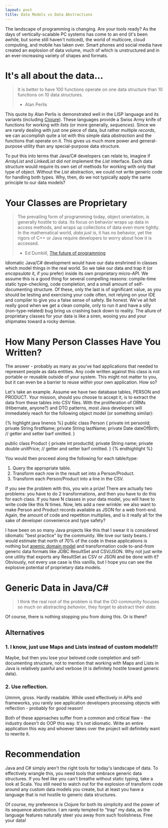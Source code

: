```yaml
---
layout: post
title: Data Models vs Data Abstractions
---
```


The landscape of programming is changing. Are your tools ready? As the days of 
vertically-scalable PC systems has come to an end (it's been awhile, but some 
still haven't noticed), the world of multicore, cloud computing, and mobile 
has taken over. Smart phones and social media have created an explosion of 
data volume, much of which is unstructured and in an ever-increasing variety 
of shapes and formats.

# It's all about the data...

> It is better to have 100 functions operate on one data structure than 10 
> functions on 10 data structures. <br />
> - Alan Perlis

This quote by Alan Perlis is demonstrated well in the LISP language and its 
variants (including [Clojure](http://www.clojure.org/)). These languages 
provide a Swiss Army knife of functions for working with *lists* (or more 
generally, *sequences*). Since we are rarely dealing with just one piece of 
data, but rather multiple *records*, we can accomplish quite a lot with this
simple data *abstraction* and the functions that operate on it. This gives us
much more power and general-purpose utility than any special-purpose data 
structure. 

To put this into terms that Java/C# developers can relate to, imagine if 
*ArrayList* and *LinkedList* did *not* implement the *List* interface. Each 
data structure would require its own set of methods for working with only that
type of object. Without the *List* abstraction, we could not write generic code
for handling both types. Why, then, do we not typically apply the same 
principle to our data models? 

# Your Classes are Proprietary

> The prevailing form of programming today, object orientation, is generally 
> hostile to data. Its focus on behavior wraps up data in access methods, and
> wraps up collections of data even more tightly. In the mathematical world,
> *data just is*, it has no behavior, yet the rigors of C++ or Java require 
> developers to worry about how it is accessed. <br />
> - Ed Dumbill, [The future of programming](http://radar.oreilly.com/2013/01/the-future-of-programming.html)

Idiomatic Java/C# development would have our data enshrined in classes which 
model things in the real world. So we take our data and trap it (or 
*encapsulate* it, if you prefer) inside its own proprietary micro-API. We assume 
this is a good thing for several compelling reasons: compile-time static 
type-checking, code completion, and a small amount of self-documenting 
structure. Of these, only the last is of significant value, as you should be 
testing and exercising your code often, not relying on your IDE and compiler to
give you a false sense of safety. Be honest. We've all felt really good when we
get a clean compile, only to run it and have a silly (non-type-related) bug 
bring us crashing back down to reality. The allure of proprietary classes for 
your data is like a siren, wooing you and your shipmates toward a rocky demise.

# How Many Person Classes Have You Written?

The answer - probably as many as you've had applications that needed to 
represent people as data entities. Any code written against this class is not
portable or reusable outside of your system. This might not matter to you, but 
it can even be a barrier to reuse *within* your own application. How so? 

Let's take an example. Assume we have two database tables, PERSON and PRODUCT.
Your mission, should you choose to accept it, is to extract the data from these 
tables into CSV files. With the proliferation of ORMs (Hibernate, anyone?) and 
DTO patterns, most Java developers will immediately reach for the following
object model (or something similar):

{% highlight java linenos %}
public class Person {
	private int personId;
	private String firstName;
	private String lastName;
	private Date dateOfBirth;
	// getter and setter barf omitted.
}

public class Product {
	private int productId;
	private String name;
	private double unitPrice;
	// getter and setter barf omitted.
}
{% endhighlight %}

You would then proceed along the following for each table/type:

1. Query the appropriate table.
2. Transform each row in the result set into a Person/Product.
3. Transform each Person/Product into a line in the CSV.

If you see the problem with this, you win a prize! There are actually two 
problems: you have to do 2 transformations, and then you have to do this for 
each class. If you have N classes in your data model, you will have to 
write code like this N times. Now, lets add a new wrinkle: we also want to make
Person and Product records available as JSON for a web front-end. Again, the 
amount of code and repetition multiplies, and is it really all for the sake of 
developer convenience and type safety? 

I have been on so many Java projects like this that I swear it is considered 
idiomatic "best practice" by the community. We love our tasty beans. I would 
estimate that north of 70% of the code in these applications is nothing but 
[anemic domain model](http://www.martinfowler.com/bliki/AnemicDomainModel.html)
and transformation code to-and-from generic data formats like JDBC ResultSet 
and CSV/JSON. Why not just write one utility that exports any ResultSet as CSV
or JSON and be done with it? Obviously, not every use case is this vanilla, but 
I hope you can see the explosive potential of proprietary data models.

Generic Data in Java/C#
=======================

> I think the real root of the problem is that the OO community focuses so much
> on abstracting *behavior*, they forget to abstract their *data*.

Of course, there is nothing stopping you from doing this. Or is there?

## Alternatives

### 1. I know, just use Maps and Lists instead of custom models!!!
Maybe, but then you lose your beloved code completion and self-documenting 
structure, not to mention that working with Maps and Lists in Java is 
relatively painful and verbose (it is definitely hostile toward generic data).

### 2. Use reflection.
Ummm, gross. Hardly readable. While used effectively in APIs and frameworks, you
rarely see application developers processing objects with reflection - probably
for good reason!

Both of these approaches suffer from a common and critical flaw - the industry 
doesn't do OOP this way. It's not idiomatic. Write an entire application this way
and whoever takes over the project will definitely want to rewrite it.

# Recommendation

Java and C# simply aren't the right tools for today's landscape of data. To effectively
wrangle this, you need tools that embrace generic data structures. If you feel like you
can't breathe without static typing, take a look at Scala. You still need to watch out
for the explosion of transform code around any custom data models you create, but at
least you have a language that is not hostile to generic data structures.

Of course, my preference is Clojure for both its simplicity and the power of its 
sequence abstraction. I am rarely tempted to "trap" my data, as the language features
naturally steer you away from such foolishness. Free your data!

